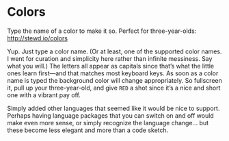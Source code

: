 # Colors
Type the name of a color to make it so. Perfect for three-year-olds:  
http://stewd.io/colors
  
Yup. Just type a color name. (Or at least, one of the supported color names. I went for curation and simplicity here rather than infinite messiness. Say what you will.) The letters all appear as capitals since that’s what the little ones learn first—and that matches most keyboard keys. As soon as a color name is typed the background color will change appropriately. So fullscreen it, pull up your three-year-old, and give `RED` a shot since it’s a nice and short one with a vibrant pay off.

Simply added other languages that seemed like it would be nice to support. Perhaps having language packages that you can switch on and off would make even more sense, or simply recognize the language change... but these become less elegant and more than a code sketch.

